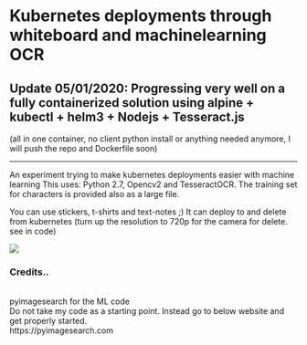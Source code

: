 # Kubernetes deployments through whiteboard and machinelearning OCR

## Update 05/01/2020: Progressing very well on a fully containerized solution using alpine + kubectl + helm3 + Nodejs + Tesseract.js
(all in one container, no client python install or anything needed anymore, I will push the repo and Dockerfile soon)

---------------------------------------------------------------------------------
An experiment trying to make kubernetes deployments easier with machine learning
This uses: Python 2.7, Opencv2 and TesseractOCR. The training set for characters is provided also as a large file.

You can use stickers, t-shirts and text-notes ;)
It can deploy to and delete from kubernetes (turn up the resolution to 720p for the camera for delete. see in code)

![](/opencvtesseract.gif)

### Credits.. <br/>
 <br/>
pyimagesearch for the ML code  <br/>
Do not take my code as a starting point. Instead go to below website and get properly started. <br/>
https://pyimagesearch.com <br/>
